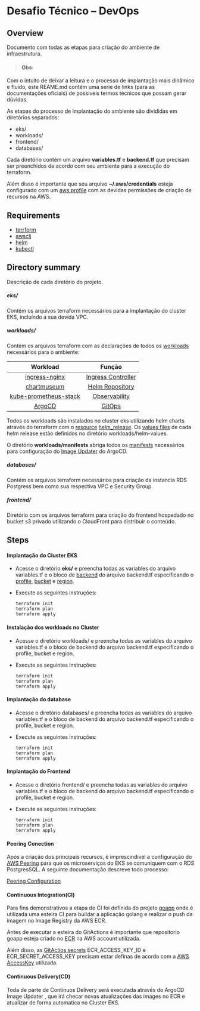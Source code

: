 # Desafio Técnico – DevOps

## Overview
Documento com todas as etapas para criação do ambiente de infraestrutura.

> #### Obs:
Com o intuito de deixar a leitura e o processo de implantação mais dinâmico e fluido, este REAME.md contém uma serie de links (para as documentações oficiais) de possiveis termos técnicos que possam gerar dúvidas.  

As etapas do processo de implantação do ambiente são divididas em diretórios separados:
- eks/
- workloads/
- frontend/
- databases/

Cada diretório contém um arquivo **variables.tf** e **backend.tf** que precisam ser preenchidos de acordo com seu ambiente para a execução do terraform.

Além disso é importante que seu arquivo **~/.aws/credentials** esteja configurado com um [aws profile](https://docs.aws.amazon.com/cli/latest/userguide/cli-configure-files.html) com as devidas permissões de criação de recursos na AWS.

## Requirements
- [terrform](https://developer.hashicorp.com/terraform/tutorials/aws-get-started/install-cli)
- [awscli](https://docs.aws.amazon.com/pt_br/cli/latest/userguide/getting-started-install.html)
- [helm](https://helm.sh/docs/intro/install/)
- [kubectl](https://kubernetes.io/docs/tasks/tools/)

## Directory summary
Descrição de cada diretório do projeto.
##### eks/
Contém os arquivos terraform necessários para a implantação do cluster EKS, incluíndo a sua devida VPC.

##### workloads/
Contém os arquivos terraform com as declarações de todos os [workloads](https://kubernetes.io/docs/reference/glossary/?fundamental=true#term-workloads) necessários para o ambiente:

| <center>Workload | <center>Função   |
| :---:   | :--------: |
| [ingress-nginx](https://github.com/kubernetes/ingress-nginx) | [Ingress Controller](https://kubernetes.io/docs/concepts/services-networking/ingress-controllers/)   |
| [chartmuseum](https://chartmuseum.com/) | [Helm Repository](https://jfrog.com/devops-tools/article/helm-repository-best-practices/#:~:text=What%20is%20a%20Helm%20repository,is%20another%20advantage%20of%20Helm.)   |
| [kube-prometheus-stack](https://github.com/prometheus-community/helm-charts/tree/main/charts/kube-prometheus-stack) | [Observability](https://www.ibm.com/topics/observability#:~:text=The%20term%20%E2%80%9Cobservability%E2%80%9D%20comes%20from,on%20feedback%20from%20the%20system.)   |
| [ArgoCD](https://argo-cd.readthedocs.io/en/stable/) | [GitOps](https://www.weave.works/technologies/gitops/)   |

Todos os workloads são instalados no cluster eks utilizando helm charts através do terraform com o [resource](https://developer.hashicorp.com/terraform/language/resources) [helm_release](https://registry.terraform.io/providers/hashicorp/helm/latest/docs/resources/release).
Os [values files](https://helm.sh/docs/chart_template_guide/values_files/) de cada helm release estão definidos no diretório workloads/helm-values.

O diretório **workloads/manifests** abriga todos os [manifests](https://kubernetes.io/docs/reference/glossary/?all=true#term-manifest) necessários para configuração do [Image Updater](https://argocd-image-updater.readthedocs.io/en/stable/) do ArgoCD.


##### databases/
Contém os arquivos terraform necessários para criação da instancia RDS Postgress bem como sua respectiva VPC e Security Group.

##### frontend/
Diretório com os arquivos terraform para criação do frontend hospedado no bucket s3 privado utilizando o CloudFront para distribuir o conteúdo.


## Steps

#### Implantação do Cluster EKS

 - Acesse o diretório **eks/** e preencha todas as variables do arquivo variables.tf e o bloco de [backend](https://developer.hashicorp.com/terraform/language/settings/backends/configuration)  do arquivo backend.tf especificando o [profile](https://docs.aws.amazon.com/cli/latest/userguide/cli-configure-files.html), [bucket](https://docs.aws.amazon.com/pt_br/AmazonS3/latest/userguide/UsingBucket.html) e [region](https://docs.aws.amazon.com/pt_br/AmazonRDS/latest/UserGuide/Concepts.RegionsAndAvailabilityZones.html).  

- Execute as seguintes instruções:
    ```
    terraform init
    terraform plan
    terraform apply
    ```

#### Instalação dos workloads no Cluster
 - Acesse o diretório workloads/ e preencha todas as variables do arquivo variables.tf e o bloco de backend do arquivo backend.tf especificando o profile, bucket e region.

 - Execute as seguintes instruções:
     ```
     terraform init
     terraform plan
     terraform apply
     ```

#### Implantação do database
- Acesse o diretório databases/ e preencha todas as variables do arquivo variables.tf e o bloco de backend do arquivo backend.tf especificando o profile, bucket e region.

- Execute as seguintes instruções:
    ```
    terraform init
    terraform plan
    terraform apply
    ```
#### Implantação do Frontend
- Acesse o diretório frontend/ e preencha todas as variables do arquivo variables.tf e o bloco de backend do arquivo backend.tf especificando o profile, bucket e region.

- Execute as seguintes instruções:
    ```
    terraform init
    terraform plan
    terraform apply
    ```

#### Peering Conection
Após a criação dos principais recursos, é imprescindível a configuração do [AWS Peering](https://docs.aws.amazon.com/vpc/latest/peering/what-is-vpc-peering.html) para que os microserviços do EKS se comuniquem com o RDS PostgresSQL.
A seguinte documentação descreve todo processo:

[Peering Configuration](https://docs.aws.amazon.com/pt_br/vpc/latest/peering/create-vpc-peering-connection.html)


#### Continuous Integration(CI)
Para fins demonstrativos a etapa de CI foi definida do projeto [goapp](https://github.com/GuhAlex/goapp) onde é utilizada uma esteira CI para buildar a aplicação golang e realizar o push da imagem no Image Registry da AWS ECR.

Antes de executar a esteira do GitActions é importante que repositorio goapp esteja criado no [ECR](https://docs.aws.amazon.com/pt_br/AmazonECR/latest/userguide/what-is-ecr.html) na AWS account utilizada.

 Além disso, as [GitActios secrets](https://docs.github.com/en/actions/security-guides/using-secrets-in-github-actions) ECR_ACCESS_KEY_ID e ECR_SECRET_ACCESS_KEY precisam estar definas de acordo com a [AWS AccessKey](https://docs.aws.amazon.com/IAM/latest/UserGuide/id_credentials_access-keys.html) utilizada.

 #### Continuous Delivery(CD)
Toda de parte de Continuos Delivery será executada através do ArgoCD Image Updater , que irá checar novas atualizações das images no ECR e atualizar de forma automatica no Cluster EKS.
